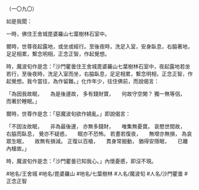 （一〇九〇）

如是我聞：

一時，佛住王舍城毘婆羅山七葉樹林石室中。

爾時，世尊夜起露地，或坐或經行。至後夜時，洗足入室，安身臥息，右脇著地，足足相累，繫念明相，正念正智，作起覺想。

時，魔波旬作是念：「沙門瞿曇住王舍城毘婆羅山七葉樹林石室中，夜起露地若坐若行，至後夜時，洗足入室而坐，右脇臥息，足足相累，繫念明相，正念正智，作起覺想。我今當往，為作留難。」化作年少，往住佛前，而說偈言：

「為因我故眠，　　為是後邊故，
多有錢財寶，　　何故守空閑？
獨一無等侶，　　而著於睡眠。」

爾時，世尊作是念：「惡魔波旬欲作嬈亂。」即說偈言：

「不因汝故眠，　　非為最後邊，
亦無多錢財，　　唯集無憂寶。
哀愍世間故，　　右脇而臥息，
覺亦不疑惑，　　眠亦不恐怖。
若晝若復夜，　　無增亦無損，
為哀眾生眠，　　故無有損減。
正復以百槍，　　貫身常掘動，
猶得安隱眠，　　已離內槍故。」

時，魔波旬作是念：「沙門瞿曇已知我心。」內懷憂慼，即沒不現。

#地名/王舍城
#地名/毘婆羅山
#地名/七葉樹林
#人名/魔波旬
#人名/沙門瞿曇
#正念正智
